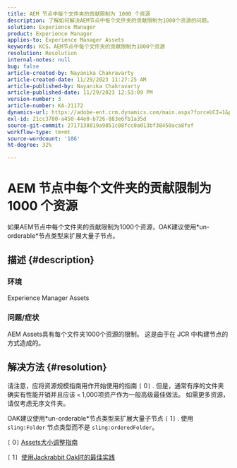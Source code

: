 ```yaml
---
title: AEM 节点中每个文件夹的贡献限制为 1000 个资源
description: 了解如何解决AEM节点中每个文件夹的贡献限制为1000个资源的问题。
solution: Experience Manager
product: Experience Manager
applies-to: Experience Manager Assets
keywords: KCS，AEM节点中每个文件夹的贡献限制为1000个资源
resolution: Resolution
internal-notes: null
bug: false
article-created-by: Nayanika Chakravarty
article-created-date: 11/29/2023 11:27:25 AM
article-published-by: Nayanika Chakravarty
article-published-date: 11/29/2023 12:53:09 PM
version-number: 3
article-number: KA-21172
dynamics-url: https://adobe-ent.crm.dynamics.com/main.aspx?forceUCI=1&pagetype=entityrecord&etn=knowledgearticle&id=596a573e-aa8e-ee11-8179-6045bd006239
exl-id: 21cc3780-a450-44e0-b726-883e6fb1a35d
source-git-commit: 2717138819a9851c08fcc0a013bf38450aca8fef
workflow-type: tm+mt
source-wordcount: '186'
ht-degree: 32%

---
```


# AEM 节点中每个文件夹的贡献限制为 1000 个资源


如果AEM节点中每个文件夹的贡献限制为1000个资源，OAK建议使用\*un-orderable\*节点类型来扩展大量子节点。

## 描述 {#description}


### <b>环境</b>

Experience Manager Assets



### <b>问题/症状</b>

AEM Assets具有每个文件夹1000个资源的限制。 这是由于在 JCR 中构建节点的方式造成的。


## 解决方法 {#resolution}


请注意，应将资源规模指南用作开始使用的指南 `[` 0`]` . 但是，通常有序的文件夹确实有性能开销并且应该 `<`  1,000项资产作为一般高级最佳做法。 如需更多资源，请仅考虑无序文件夹。

OAK建议使用\*un-orderable\*节点类型来扩展大量子节点 `[` 1`]` . 使用 `sling:Folder` 节点类型而不是 `sling:orderedFolder`。

`[` 0`]`  [Assets大小调整指南](https://experienceleague.adobe.com/docs/experience-manager-65/assets/administer/assets-sizing-guide.html?lang=en)

`[` 1`]`  [使用Jackrabbit Oak时的最佳实践](https://jackrabbit.apache.org/oak/docs/dos_and_donts.html)
